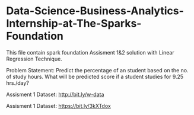 # Data-Science-Business-Analytics-Internship-at-The-Sparks-Foundation
This file contain spark foundation Assisment 1&2 solution with Linear Regression Technique.

Problem Statement: Predict the percentage of an student based on the no. of study hours. What will be predicted score if a student studies for 9.25 hrs./day?

Assisment 1 Dataset: http://bit.ly/w-data

Assisment 1 Dataset: https://bit.ly/3kXTdox
